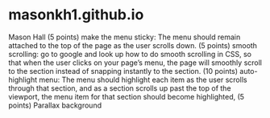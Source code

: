 # masonkh1.github.io
Mason Hall
(5 points) make the menu sticky: The menu should remain attached to the top of the page as the user scrolls down.
(5 points) smooth scrolling: go to google and look up how to do smooth scrolling in CSS, so that when the user clicks on your page’s menu, the page will smoothly scroll to the section instead of snapping instantly to the section. 
(10 points) auto-highlight menu: The menu should highlight each item as the user scrolls through that section, and as a section scrolls up past the top of the viewport, the menu item for that section should become highlighted,
(5 points) Parallax background
